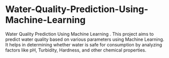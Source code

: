 # Water-Quality-Prediction-Using-Machine-Learning
Water Quality Prediction Using Machine Learning . This project aims to predict water quality based on various parameters using Machine Learning. It helps in determining whether water is safe for consumption by analyzing factors like pH, Turbidity, Hardness, and other chemical properties.  
